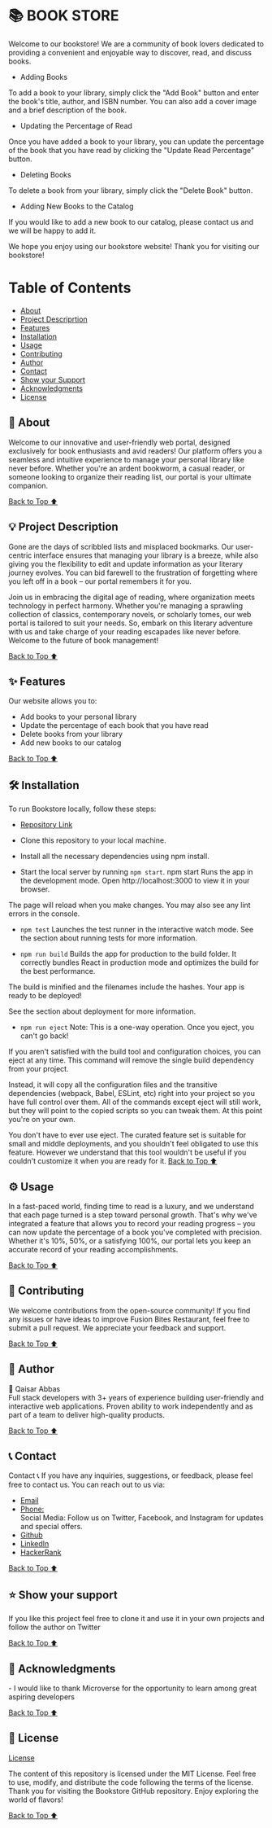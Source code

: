 <h1>📚 BOOK STORE</h1>
Welcome to our bookstore! We are a community of book lovers dedicated to providing a convenient and enjoyable way to discover, read, and discuss books.

- Adding Books

To add a book to your library, simply click the "Add Book" button and enter the book's title, author, and ISBN number. You can also add a cover image and a brief description of the book.

- Updating the Percentage of Read

Once you have added a book to your library, you can update the percentage of the book that you have read by clicking the "Update Read Percentage" button.

- Deleting Books

To delete a book from your library, simply click the "Delete Book" button.

- Adding New Books to the Catalog

If you would like to add a new book to our catalog, please contact us and we will be happy to add it.

We hope you enjoy using our bookstore website!
Thank you for visiting our bookstore!

<h1 id="#top">Table of Contents</h1>

- [About](#about)
- [Project Descriprtion](#description)
- [Features](#features)
- [Installation](#installation)
- [Usage](#usage)
- [Contributing](#contributing)
- [Author](#author)
- [Contact](#contact)
- [Show your Support](#support)
- [Acknowledgments](#acknowledgments)
- [License](#license)

<h2 id="about">🧮  About</h2>
Welcome to our innovative and user-friendly web portal, designed exclusively for book enthusiasts and avid readers! Our platform offers you a seamless and intuitive experience to manage your personal library like never before. Whether you're an ardent bookworm, a casual reader, or someone looking to organize their reading list, our portal is your ultimate companion.

[Back to Top ⬆️](#top)

<h2 id="description">💡 Project Description </h2>
Gone are the days of scribbled lists and misplaced bookmarks. Our user-centric interface ensures that managing your library is a breeze, while also giving you the flexibility to edit and update information as your literary journey evolves. You can bid farewell to the frustration of forgetting where you left off in a book – our portal remembers it for you.

Join us in embracing the digital age of reading, where organization meets technology in perfect harmony. Whether you're managing a sprawling collection of classics, contemporary novels, or scholarly tomes, our web portal is tailored to suit your needs. So, embark on this literary adventure with us and take charge of your reading escapades like never before. Welcome to the future of book management!

[Back to Top ⬆️](#top)

<h2 id="features">✨ Features</h2>
Our website allows you to:

- Add books to your personal library
- Update the percentage of each book that you have read
- Delete books from your library
- Add new books to our catalog

[Back to Top ⬆️](#top)

<h2 id="installation"> 🛠️ Installation</h2>
To run Bookstore locally, follow these steps:
<be>

- [Repository Link](https://github.com/Kaiserabbas/Bookstore.git)

- Clone this repository to your local machine.<br>
- Install all the necessary dependencies using npm install.<br>
- Start the local server by running  `npm start`.
  npm start
  Runs the app in the development mode.
  Open http://localhost:3000 to view it in your browser.

The page will reload when you make changes.
You may also see any lint errors in the console.

- `npm test`
  Launches the test runner in the interactive watch mode.
  See the section about running tests for more information.

- `npm run build`
  Builds the app for production to the build folder.
  It correctly bundles React in production mode and optimizes the build for the best performance.

The build is minified and the filenames include the hashes.
Your app is ready to be deployed!

See the section about deployment for more information.

- `npm run eject`
  Note: This is a one-way operation. Once you eject, you can't go back!

If you aren't satisfied with the build tool and configuration choices, you can eject at any time. This command will remove the single build dependency from your project.

Instead, it will copy all the configuration files and the transitive dependencies (webpack, Babel, ESLint, etc) right into your project so you have full control over them. All of the commands except eject will still work, but they will point to the copied scripts so you can tweak them. At this point you're on your own.

You don't have to ever use eject. The curated feature set is suitable for small and middle deployments, and you shouldn't feel obligated to use this feature. However we understand that this tool wouldn't be useful if you couldn't customize it when you are ready for it.
[Back to Top ⬆️](#top)

<h2 id="usage">⚙️  Usage</h2>
In a fast-paced world, finding time to read is a luxury, and we understand that each page turned is a step toward personal growth. That's why we've integrated a feature that allows you to record your reading progress – you can now update the percentage of a book you've completed with precision. Whether it's 10%, 50%, or a satisfying 100%, our portal lets you keep an accurate record of your reading accomplishments.

[Back to Top ⬆️](#top)

<h2 id="contributing">🤝 Contributing</h2>
We welcome contributions from the open-source community! If you find any issues or have ideas to improve Fusion Bites Restaurant, feel free to submit a pull request. We appreciate your feedback and support.

[Back to Top ⬆️](#top)

<h2 id="author">👥 Author </h2>
👤 Qaisar Abbas<br>
Full stack developers with 3+ years of experience building user-friendly and interactive web applications. Proven ability to work independently and as part of a team to deliver high-quality products.

[Back to Top ⬆️](#top)

<h2 id="contact">📞 Contact</h2>
Contact 📞
If you have any inquiries, suggestions, or feedback, please feel free to contact us. You can reach out to us via:

- [Email](kayser.abbas@gmail.com) <br>
- [Phone:](+923140071447) <br>
  Social Media: Follow us on Twitter, Facebook, and Instagram for updates and special offers.
- [Github](https://github.com/Kaiserabbas)
- [LinkedIn](https://www.linkedin.com/in/qaisar-abbas-21a93840/)
- [HackerRank](https://www.hackerrank.com/kayser_abbas?hr_r=1)

[Back to Top ⬆️](#top)

<h2 id="support">⭐️ Show your support </h2>
If you like this project feel free to clone it and use it in your own projects and follow the author on Twitter

[Back to Top ⬆️](#top)

<h2 id="acknowledgments">🙏 Acknowledgments</h2>
- I would like to thank Microverse for the opportunity to learn among great aspiring developers

[Back to Top ⬆️](#top)

<h2 id="license">📄 License</h2>

[License](https://github.com/Kaiserabbas/bookstore/blob/dev/LICENSE)

The content of this repository is licensed under the MIT License. Feel free to use, modify, and distribute the code following the terms of the license.<br>
Thank you for visiting the Bookstore GitHub repository. Enjoy exploring the world of flavors!

[Back to Top ⬆️](#top)
